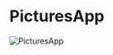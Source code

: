# PicturesApp

![PicturesApp](https://github.com/Anatolii-sx/PicturesApp/assets/80065515/63279934-d11a-4a88-b89a-c1896f74236a)
